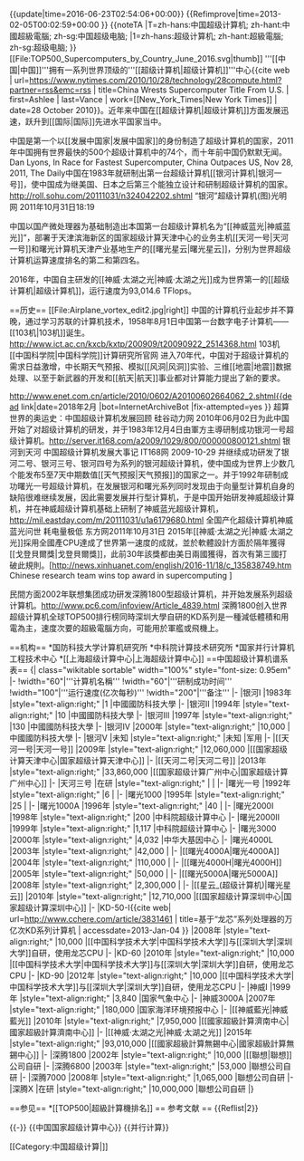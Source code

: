 {{update|time=2016-06-23T02:54:06+00:00}}
{{Refimprove|time=2013-02-05T00:02:59+00:00 }}
{{noteTA
|T=zh-hans:中国超级计算机; zh-hant:中國超級電腦; zh-sg:中国超级电脑;
|1=zh-hans:超级计算机; zh-hant:超級電腦; zh-sg:超级电脑;
}}
[[File:TOP500_Supercomputers_by_Country_June_2016.svg|thumb]]
'''[[中国|中国]]'''拥有一系列世界顶级的'''[[超级计算机|超级计算机]]'''中心<ref name=NYTimes >{{cite web | url=https://www.nytimes.com/2010/10/28/technology/28compute.html?partner=rss&emc=rss | title=China Wrests Supercomputer Title From U.S. | first=Ashlee | last=Vance | work=[[New_York_Times|New York Times]] | date=28 October 2010}}</ref>。近年来中国在[[超级计算机|超级计算机]]方面发展迅速，跃升到[[国际|国际]]先进水平国家当中。

中国是第一个以[[发展中国家|发展中国家]]的身份制造了超级计算机的国家，2011年中国拥有世界最快的500个超级计算机中的74个，而十年前中国仍默默无闻。<ref>Dan Lyons, In Race for Fastest Supercomputer, China Outpaces US, Nov 28, 2011, The Daily</ref>中国在1983年就研制出第一台超级计算机[[银河计算机|银河一号]]，使中国成为继美国、日本之后第三个能独立设计和研制超级计算机的国家。<ref>http://roll.sohu.com/20111031/n324042202.shtml “银河”超级计算机(图)光明网 2011年10月31日18:19</ref>

中国以国产微处理器为基础制造出本国第一台超级计算机名为“[[神威蓝光|神威蓝光]]”，部署于天津滨海新区的国家超级计算天津中心的业务主机[[天河一号|天河一号]]和曙光计算机天津产业基地生产的[[曙光星云|曙光星云]]，分别为世界超级计算机运算速度排名的第二和第四名。

2016年，中国自主研发的[[神威·太湖之光|神威·太湖之光]]成为世界第一的[[超级计算机|超级计算机]]，运行速度为93,014.6 TFlops。

==历史==
[[File:Airplane_vortex_edit2.jpg|right]]
中国的计算机行业起步并不算晚，通过学习苏联的计算机技术，1958年8月1日中国第一台数字电子计算机——[[103机|103机]]诞生。<ref>http://www.ict.ac.cn/kxcb/kxtp/200909/t20090922_2514368.html 103机 [[中国科学院|中国科学院]]计算研究所官网 </ref>进入70年代，中国对于超级计算机的需求日益激增，中长期天气预报、模拟[[风洞|风洞]]实验、三维[[地震|地震]]数据处理、以至于新武器的开发和[[航天|航天]]事业都对计算能力提出了新的要求。

<ref>http://www.enet.com.cn/article/2010/0602/A20100602664062_2.shtml{{dead link|date=2018年2月 |bot=InternetArchiveBot |fix-attempted=yes }} 超算世界的奥运史：中国超级计算机发展回顾  硅谷动力网  2010年06月02日</ref>为此中国开始了对超级计算机的研发，并于1983年12月4日由軍方主導研制成功银河一号超级计算机。<ref>http://server.it168.com/a2009/1029/800/000000800121.shtml 银河到天河 中国超级计算机发展大事记 IT168网  2009-10-29 </ref>
并继续成功研发了银河二号、银河三号、银河四号为系列的银河超级计算机，使中国成为世界上少数几个能发布5至7天中期数值[[天气预报|天气预报]]的国家之一。并于1992年研制成功曙光一号超级计算机，在发展银河和曙光系列同时发现由于向量型计算机自身的缺陷很难继续发展，因此需要发展并行型计算机，于是中国开始研发神威超级计算机，并在神威超级计算机基础上研制了神威蓝光超级计算机，<ref>http://mil.eastday.com/m/20111031/u1a6179680.html 全国产化超级计算机神威蓝光问世 耗电量极低 东方网2011年10月31日  </ref>2015年[[神威·太湖之光|神威·太湖之光]]採用全國產CPU達成了世界第一速度的成就，並於軟體設計方面於隔年獲得[[戈登貝爾獎|戈登貝爾獎]]，此前30年該獎都由美日兩國獲得，首次有第三國打破此規則。<ref>[http://news.xinhuanet.com/english/2016-11/18/c_135838749.htm  Chinese research team wins top award in supercomputing ]</ref>

民間方面2002年联想集团成功研发深腾1800型超级计算机，并开始发展系列超级计算机。<ref>http://www.pc6.com/infoview/Article_4839.html 深腾1800创入世界超级计算机全球TOP500排行榜</ref>同時深圳大學自研的KD系列是一種減低體積和用電為主，速度次要的超級電腦方向，可能用於軍艦或飛機上。

==机构==
*国防科技大学计算机研究所
*中科院计算技术研究所
*国家并行计算机工程技术中心
*[[上海超级计算中心|上海超级计算中心]]
==中国超级计算机谱系表==
{| class="wikitable sortable" width="100%" style="font-size: 0.95em"
|-
!width="60"|'''计算机名稱'''
!width="60"|'''研制成功时间'''
!width="100"|'''运行速度(亿次每秒)'''
!width="200"|'''备注'''
|-
|银河Ⅰ
|1983年
|style="text-align:right;" |1
|中國國防科技大學
|-
|银河Ⅱ
|1994年
|style="text-align:right;" |10
|中國國防科技大學
|-
|银河Ⅲ
|1997年
|style="text-align:right;" |130
|中國國防科技大學
|-
|银河Ⅳ
|2000年
|style="text-align:right;" |10,000
|中國國防科技大學
|-
|银河Ⅴ
|未知
|style="text-align:right;" |未知
|军用
|-
|[[天河一号|天河一号]]
|2009年
|style="text-align:right;" |12,060,000
|[[国家超级计算天津中心|国家超级计算天津中心]]
|-
|[[天河二号|天河二号]]
|2013年
|style="text-align:right;" |33,860,000
|[[国家超级计算广州中心|国家超级计算广州中心]]
|-
|天河三号
|在研
|style="text-align:right;" | 
| 
|-
|曙光一号
|1992年
|style="text-align:right;" |6
|
|-
|曙光1000
|1995年
|style="text-align:right;" |25
|
|-
|曙光1000A
|1996年
|style="text-align:right;" |40
|
|-
|曙光2000Ⅰ
|1998年
|style="text-align:right;" |200
|中科院超级计算中心
|-
|曙光2000Ⅱ
|1999年
|style="text-align:right;" |1,117
|中科院超级计算中心
|-
|曙光3000
|2000年
|style="text-align:right;" |4,032
|中华大基因中心
|-
|曙光4000L
|2003年
|style="text-align:right;" |42,000
|
|-
|[[曙光4000A|曙光4000A]]
|2004年
|style="text-align:right;" |110,000
|
|-
|[[曙光4000H|曙光4000H]]
|2005年
|style="text-align:right;" |50,000
|
|-
|[[曙光5000A|曙光5000A]]
|2008年
|style="text-align:right;" |2,300,000
|
|-
|[[星云_(超级计算机)|曙光星云]]
|2010年
|style="text-align:right;" |12,710,000
|[[国家超级计算深圳中心|国家超级计算深圳中心]]
|-
|KD-50-I<ref name=KD>{{cite web| url=http://www.cchere.com/article/3831461 | title=基于“龙芯”系列处理器的万亿次KD系列计算机 | accessdate=2013-Jan-04 }}</ref>
|2008年
|style="text-align:right;" |10,000
|[[中国科学技术大学|中国科学技术大学]]与[[深圳大学|深圳大学]]自研，使用龙芯CPU
|-
|KD-60<ref name=KD/>
|2010年
|style="text-align:right;" |10,000
|[[中国科学技术大学|中国科学技术大学]]与[[深圳大学|深圳大学]]自研，使用龙芯CPU
|-
|KD-90<ref name=KD/>
|2012年
|style="text-align:right;" |10,000
|[[中国科学技术大学|中国科学技术大学]]与[[深圳大学|深圳大学]]自研，使用龙芯CPU
|-
|神威Ⅰ
|1999年
|style="text-align:right;" |3,840
|国家气象中心
|-
|神威3000A
|2007年
|style="text-align:right;" |180,000
|国家海洋环境预报中心
|-
|[[神威藍光|神威藍光]]
|2010年
|style="text-align:right;" |7,950,000
|[[國家超級計算濟南中心|國家超級計算濟南中心]]
|-
|[[神威·太湖之光|神威·太湖之光]]
|2015年
|style="text-align:right;" |93,010,000
|[[國家超級計算無錫中心|國家超級計算無錫中心]]
|-
|深腾1800
|2002年
|style="text-align:right;" |10,000
|[[聯想|聯想]]公司自研
|-
|深腾6800
|2003年
|style="text-align:right;" |53,000
|聯想公司自研
|-
|深腾7000
|2008年
|style="text-align:right;" |1,065,000
|聯想公司自研
|-
|深腾X
|在研
|style="text-align:right;" |10,000,000
|聯想公司自研
|}

==参见==
*[[TOP500|超級計算機排名]]
== 参考文献 ==
{{Reflist|2}}

{{-}}
{{中国国家超级计算中心}}
{{并行计算}}

[[Category:中国超级计算|]]